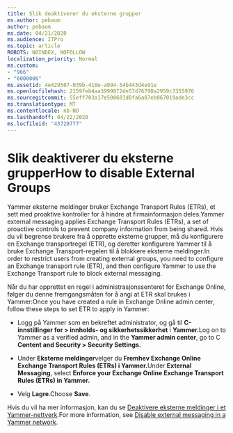 ```yaml
---
title: Slik deaktiverer du eksterne grupper
ms.author: pebaum
author: pebaum
ms.date: 04/21/2020
ms.audience: ITPro
ms.topic: article
ROBOTS: NOINDEX, NOFOLLOW
localization_priority: Normal
ms.custom:
- "966"
- "6000006"
ms.assetid: 4e429507-039b-410e-a994-54b443d4e91e
ms.openlocfilehash: 2159feb4aa3999072de57d76790a2959c7355976
ms.sourcegitcommit: 55eff703a17e500681d8fa6a87eb067019ade3cc
ms.translationtype: MT
ms.contentlocale: nb-NO
ms.lasthandoff: 04/22/2020
ms.locfileid: "43720777"
---
```

# <a name="how-to-disable-external-groups"></a><span data-ttu-id="15398-102">Slik deaktiverer du eksterne grupper</span><span class="sxs-lookup"><span data-stu-id="15398-102">How to disable External Groups</span></span>

<span data-ttu-id="15398-103">Yammer eksterne meldinger bruker Exchange Transport Rules (ETRs), et sett med proaktive kontroller for å hindre at firmainformasjon deles.</span><span class="sxs-lookup"><span data-stu-id="15398-103">Yammer external messaging applies Exchange Transport Rules (ETRs), a set of proactive controls to prevent company information from being shared.</span></span> <span data-ttu-id="15398-104">Hvis du vil begrense brukere fra å opprette eksterne grupper, må du konfigurere en Exchange transportregel (ETR), og deretter konfigurere Yammer til å bruke Exchange Transport-regelen til å blokkere eksterne meldinger.</span><span class="sxs-lookup"><span data-stu-id="15398-104">In order to restrict users from creating external groups, you need to configure an Exchange transport rule (ETR), and then configure Yammer to use the Exchange Transport rule to block external messaging.</span></span>
  
<span data-ttu-id="15398-105">Når du har opprettet en regel i administrasjonssenteret for Exchange Online, følger du denne fremgangsmåten for å angi at ETR skal brukes i Yammer:</span><span class="sxs-lookup"><span data-stu-id="15398-105">Once you have created a rule in Exchange Online admin center, follow these steps to set ETR to apply in Yammer:</span></span>
  
- <span data-ttu-id="15398-106">Logg på Yammer som en bekreftet administrator, og gå til **C-innstillinger for \> innholds- og sikkerhetssikkerhet** i **Yammer.**</span><span class="sxs-lookup"><span data-stu-id="15398-106">Log on to Yammer as a verified admin, and in the **Yammer admin center**, go to C **Content and Security \> Security Settings.**</span></span>

- <span data-ttu-id="15398-107">Under **Eksterne meldinger**velger du **Fremhev Exchange Online Exchange Transport Rules (ETRs) i Yammer.**</span><span class="sxs-lookup"><span data-stu-id="15398-107">Under **External Messaging**, select **Enforce your Exchange Online Exchange Transport Rules (ETRs) in Yammer.**</span></span>

- <span data-ttu-id="15398-108">Velg **Lagre**.</span><span class="sxs-lookup"><span data-stu-id="15398-108">Choose **Save**.</span></span>

<span data-ttu-id="15398-109">Hvis du vil ha mer informasjon, kan du se [Deaktivere eksterne meldinger i et Yammer-nettverk](https://docs.microsoft.com/yammer/work-with-external-users/disable-external-messaging).</span><span class="sxs-lookup"><span data-stu-id="15398-109">For more information, see [Disable external messaging in a Yammer network](https://docs.microsoft.com/yammer/work-with-external-users/disable-external-messaging).</span></span>
  